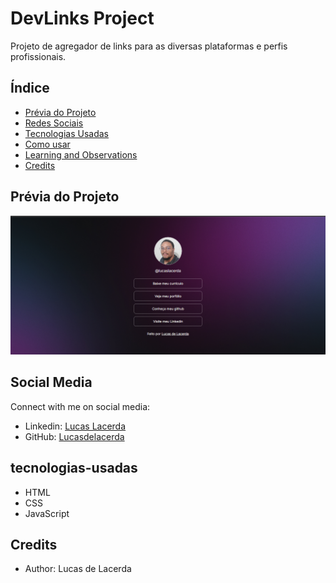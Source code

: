 # DevLinks Project

Projeto de agregador de links para as diversas plataformas e perfis profissionais.

## Índice



  - [Prévia do Projeto](#prévia-do-projeto)
  - [Redes Sociais](#redes-sociais)
  - [Tecnologias Usadas](#tecnologias-usadas)
  - [Como usar](#installation-and-usage)
  - [Learning and Observations](#learning-and-observations)
  - [Credits](#credits)

## Prévia do Projeto

![Project Cover](./assets/projeto.png)

## Social Media

Connect with me on social media:
- Linkedin: [Lucas Lacerda](https://www.linkedin.com/in/lucas-lacerda-066316186/)
- GitHub: [Lucasdelacerda](https://github.com/Lucasdelacerda)

## tecnologias-usadas

- HTML
- CSS
- JavaScript


## Credits

- Author: Lucas de Lacerda
